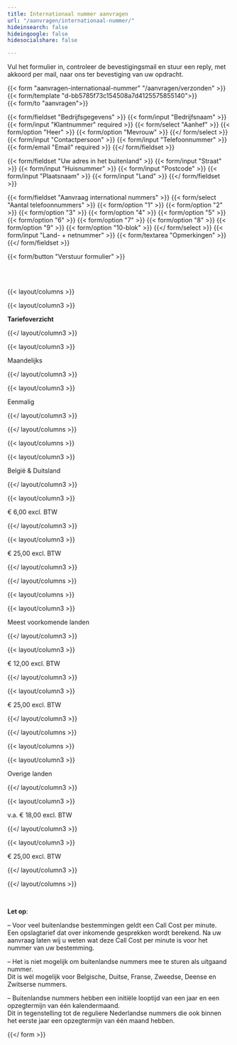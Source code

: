 ```yaml
---
title: Internationaal nummer aanvragen
url: "/aanvragen/internationaal-nummer/"
hideinsearch: false
hideingoogle: false
hidesocialshare: false

---
```

Vul het formulier in, controleer de bevestigingsmail en stuur een reply, met akkoord per mail, naar ons ter bevestiging van uw opdracht.

{{< form "aanvragen-internationaal-nummer" "/aanvragen/verzonden" >}}  
{{< form/template "d-bb5785f73c154508a7d4125575855140">}}  
{{< form/to "aanvragen">}}

{{< form/fieldset "Bedrijfsgegevens" >}}
{{< form/input "Bedrijfsnaam" >}}
{{< form/input "Klantnummer" required >}}
{{< form/select "Aanhef" >}}
{{< form/option "Heer" >}}
{{< form/option "Mevrouw" >}}
{{</ form/select >}}
{{< form/input "Contactpersoon" >}}
{{< form/input "Telefoonnummer" >}}
{{< form/email "Email" required >}}
{{</ form/fieldset >}}

{{< form/fieldset "Uw adres in het buitenland" >}}
{{< form/input "Straat" >}}
{{< form/input "Huisnummer" >}}
{{< form/input "Postcode" >}}
{{< form/input "Plaatsnaam" >}}
{{< form/input "Land" >}}
{{</ form/fieldset >}}

{{< form/fieldset "Aanvraag international nummers" >}}
{{< form/select "Aantal telefoonnummers" >}}
{{< form/option "1" >}}
{{< form/option "2" >}}
{{< form/option "3" >}}
{{< form/option "4" >}}
{{< form/option "5" >}}
{{< form/option "6" >}}
{{< form/option "7" >}}
{{< form/option "8" >}}
{{< form/option "9" >}}
{{< form/option "10-blok" >}}
{{</ form/select >}}
{{< form/input "Land- + netnummer" >}}
{{< form/textarea "Opmerkingen" >}}
{{</ form/fieldset >}}

{{< form/button "Verstuur formulier" >}}

<br><br>

{{< layout/columns >}}

{{< layout/column3 >}}

**Tariefoverzicht**

{{</ layout/column3 >}}

{{< layout/column3 >}}

Maandelijks

{{</ layout/column3 >}}

{{< layout/column3 >}}

Eenmalig

{{</ layout/column3 >}}

{{</ layout/columns >}}

{{< layout/columns >}}

{{< layout/column3 >}}

België & Duitsland

{{</ layout/column3 >}}

{{< layout/column3 >}}

€ 6,00 excl. BTW

{{</ layout/column3 >}}

{{< layout/column3 >}}

€ 25,00 excl. BTW

{{</ layout/column3 >}}

{{</ layout/columns >}}

{{< layout/columns >}}

{{< layout/column3 >}}

Meest voorkomende landen

{{</ layout/column3 >}}

{{< layout/column3 >}}

€ 12,00 excl. BTW

{{</ layout/column3 >}}

{{< layout/column3 >}}

€ 25,00 excl. BTW

{{</ layout/column3 >}}

{{</ layout/columns >}}

{{< layout/columns >}}

{{< layout/column3 >}}

Overige landen

{{</ layout/column3 >}}

{{< layout/column3 >}}

v.a. € 18,00 excl. BTW

{{</ layout/column3 >}}

{{< layout/column3 >}}

€ 25,00 excl. BTW

{{</ layout/column3 >}}

{{</ layout/columns >}}

<br>

**Let op**:

– Voor veel buitenlandse bestemmingen geldt een Call Cost per minute.  
Een opslagtarief dat over inkomende gesprekken wordt berekend. Na uw aanvraag laten wij u weten wat deze Call Cost per minute is voor het nummer van uw bestemming.

– Het is niet mogelijk om buitenlandse nummers mee te sturen als uitgaand nummer.  
Dit is wél mogelijk voor Belgische, Duitse, Franse, Zweedse, Deense en Zwitserse nummers.

– Buitenlandse nummers hebben een initiële looptijd van een jaar en een opzegtermijn van één kalendermaand.  
Dit in tegenstelling tot de reguliere Nederlandse nummers die ook binnen het eerste jaar een opzegtermijn van één maand hebben.

{{</ form >}}